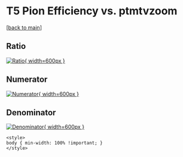 # T5 Pion Efficiency vs. ptmtvzoom

[[back to main](./)]



## Ratio

[![Ratio](../mtv/var/T5_211_eff_ptmtvzoom.png){ width=600px }](../mtv/var/T5_211_eff_ptmtvzoom.pdf)

## Numerator

[![Numerator](../mtv/num/T5_211_eff_ptmtvzoom_num0.png){ width=600px }](../mtv/num/T5_211_eff_ptmtvzoom_num0.pdf)

## Denominator

[![Denominator](../mtv/den/T5_211_eff_ptmtvzoom_den.png){ width=600px }](../mtv/den/T5_211_eff_ptmtvzoom_den.pdf)


``` {=html}
<style>
body { min-width: 100% !important; }
</style>
```
